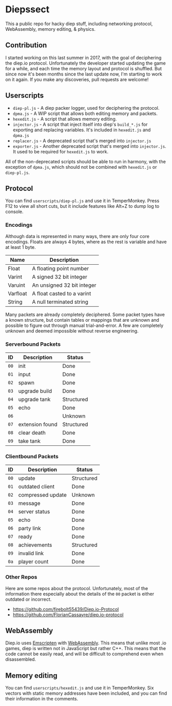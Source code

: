 # Diepssect

This a public repo for hacky diep stuff, including networking protocol, WebAssembly, memory editing, & physics.

## Contribution

I started working on this last summer in 2017, with the goal of deciphering the diep.io protocol. Unfortunately the developer started updating the game for a while, and each time the memory layout and protocol is shuffled. But since now it's been months since the last update now, I'm starting to work on it again. If you make any discoveries, pull requests are welcome!

## Userscripts

- `diep-pl.js` - A diep packer logger, used for deciphering the protocol.
- `dpma.js` - A WIP script that allows both editing memory and packets.
- `hexedit.js` - A script that allows memory editing.
- `injector.js` - A script that inject itself into diep's `build_*.js` for exporting and replacing variables. It's included in `hexedit.js` and `dpma.js`
- `replacer.js` - A deprecated script that's merged into `injector.js`
- `exporter.js` - Another deprecated script that's merged into `injector.js`. It used to be required for `hexedit.js` to work.

All of the non-deprecated scripts should be able to run in harmony, with the exception of `dpma.js`, which should not be combined with `hexedit.js` or `diep-pl.js`.

## Protocol

You can find `userscripts/diep-pl.js` and use it in TemperMonkey. Press F12 to view all short cuts, but it include features like Alt+Z to dump log to console.

### Encodings

Although data is represented in many ways, there are only four core encodings. Floats are always 4 bytes, where as the rest is variable and have at least 1 byte.

|   Name   |        Description         |
|----------|----------------------------|
| Float    | A floating point number    |
| Varint   | A signed 32 bit integer    |
| Varuint  | An unsigned 32 bit integer |
| Varfloat | A float casted to a varint |
| String   | A null terminated string   |

Many packets are already completely deciphered. Some packet types have a known structure, but contain tables or mappings that are unknown and possible to figure out through manual trial-and-error. A few are completely unknown and deemed impossible without reverse engineering.

### Serverbound Packets
|  ID  |   Description   |   Status   |
|------|-----------------|------------|
| `00` | init            | Done       |
| `01` | input           | Done       |
| `02` | spawn           | Done       |
| `03` | upgrade build   | Done       |
| `04` | upgrade tank    | Structured |
| `05` | echo            | Done       |
| `06` |                 | Unknown    |
| `07` | extension found | Structured |
| `08` | clear death     | Done       |
| `09` | take tank       | Done       |

### Clientbound Packets
|  ID  |    Description    |   Status   |
|------|-------------------|------------|
| `00` | update            | Structured |
| `01` | outdated client   | Done       |
| `02` | compressed update | Unknown    |
| `03` | message           | Done       |
| `04` | server status     | Done       |
| `05` | echo              | Done       |
| `06` | party link        | Done       |
| `07` | ready             | Done       |
| `08` | achievements      | Structured |
| `09` | invalid link      | Done       |
| `0a` | player count      | Done       |

### Other Repos

Here are some repos about the protocol. Unfortunately, most of the information there especially about the details of the `00` packet is either outdated or incorrect.
- https://github.com/firebolt55439/Diep.io-Protocol
- https://github.com/FlorianCassayre/diep.io-protocol

## WebAssembly

Diep.io uses [Emscripten](https://github.com/kripken/emscripten) with [WebAssembly](https://webassembly.org/). This means that unlike most .io games, diep is written not in JavaScript but rather C++. This means that the code cannot be easily read, and will be difficult to comprehend even when disassembled.

## Memory editing

You can find `userscripts/hexedit.js` and use it in TemperMonkey. Six vectors with static memory addresses have been included, and you can find their information in the comments.
